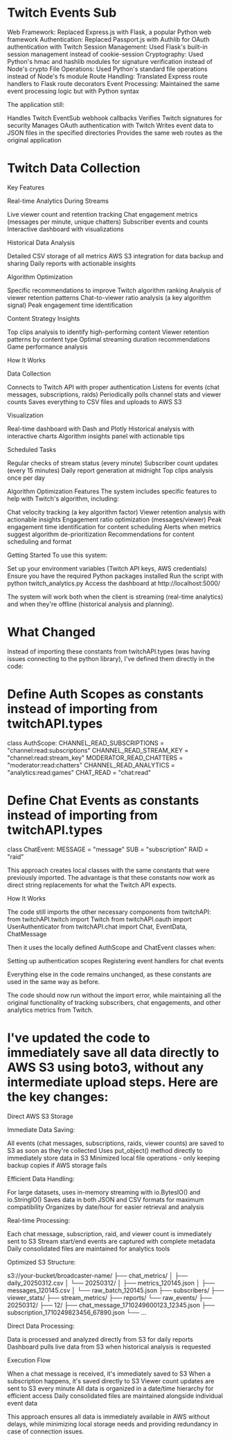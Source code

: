 # Twitch Events Sub 
Web Framework: Replaced Express.js with Flask, a popular Python web framework
Authentication: Replaced Passport.js with Authlib for OAuth authentication with Twitch
Session Management: Used Flask's built-in session management instead of cookie-session
Cryptography: Used Python's hmac and hashlib modules for signature verification instead of Node's crypto
File Operations: Used Python's standard file operations instead of Node's fs module
Route Handling: Translated Express route handlers to Flask route decorators
Event Processing: Maintained the same event processing logic but with Python syntax

The application still:

Handles Twitch EventSub webhook callbacks
Verifies Twitch signatures for security
Manages OAuth authentication with Twitch
Writes event data to JSON files in the specified directories
Provides the same web routes as the original application
  
# Twitch Data Collection

Key Features

Real-time Analytics During Streams

Live viewer count and retention tracking
Chat engagement metrics (messages per minute, unique chatters)
Subscriber events and counts
Interactive dashboard with visualizations


Historical Data Analysis

Detailed CSV storage of all metrics
AWS S3 integration for data backup and sharing
Daily reports with actionable insights


Algorithm Optimization

Specific recommendations to improve Twitch algorithm ranking
Analysis of viewer retention patterns
Chat-to-viewer ratio analysis (a key algorithm signal)
Peak engagement time identification


Content Strategy Insights

Top clips analysis to identify high-performing content
Viewer retention patterns by content type
Optimal streaming duration recommendations
Game performance analysis



How It Works

Data Collection

Connects to Twitch API with proper authentication
Listens for events (chat messages, subscriptions, raids)
Periodically polls channel stats and viewer counts
Saves everything to CSV files and uploads to AWS S3


Visualization

Real-time dashboard with Dash and Plotly
Historical analysis with interactive charts
Algorithm insights panel with actionable tips


Scheduled Tasks

Regular checks of stream status (every minute)
Subscriber count updates (every 15 minutes)
Daily report generation at midnight
Top clips analysis once per day



Algorithm Optimization Features
The system includes specific features to help with Twitch's algorithm, including:

Chat velocity tracking (a key algorithm factor)
Viewer retention analysis with actionable insights
Engagement ratio optimization (messages/viewer)
Peak engagement time identification for content scheduling
Alerts when metrics suggest algorithm de-prioritization
Recommendations for content scheduling and format

Getting Started
To use this system:

Set up your environment variables (Twitch API keys, AWS credentials)
Ensure you have the required Python packages installed
Run the script with python twitch_analytics.py
Access the dashboard at http://localhost:5000/

The system will work both when the client is streaming (real-time analytics) and when they're offline (historical analysis and planning).

# What Changed
Instead of importing these constants from twitchAPI.types (was having issues connecting to the python library), I've defined them directly in the code:
# Define Auth Scopes as constants instead of importing from twitchAPI.types
class AuthScope:
    CHANNEL_READ_SUBSCRIPTIONS = "channel:read:subscriptions"
    CHANNEL_READ_STREAM_KEY = "channel:read:stream_key"
    MODERATOR_READ_CHATTERS = "moderator:read:chatters"
    CHANNEL_READ_ANALYTICS = "analytics:read:games"
    CHAT_READ = "chat:read"

# Define Chat Events as constants instead of importing from twitchAPI.types
class ChatEvent:
    MESSAGE = "message"
    SUB = "subscription"
    RAID = "raid"

This approach creates local classes with the same constants that were previously imported. The advantage is that these constants now work as direct string replacements for what the Twitch API expects.

How It Works

The code still imports the other necessary components from twitchAPI:
from twitchAPI.twitch import Twitch
from twitchAPI.oauth import UserAuthenticator
from twitchAPI.chat import Chat, EventData, ChatMessage

Then it uses the locally defined AuthScope and ChatEvent classes when:

Setting up authentication scopes
Registering event handlers for chat events


Everything else in the code remains unchanged, as these constants are used in the same way as before.

The code should now run without the import error, while maintaining all the original functionality of tracking subscribers, chat engagements, and other analytics metrics from Twitch.

# I've updated the code to immediately save all data directly to AWS S3 using boto3, without any intermediate upload steps. Here are the key changes:
Direct AWS S3 Storage

Immediate Data Saving:

All events (chat messages, subscriptions, raids, viewer counts) are saved to S3 as soon as they're collected
Uses put_object() method directly to immediately store data in S3
Minimized local file operations - only keeping backup copies if AWS storage fails


Efficient Data Handling:

For large datasets, uses in-memory streaming with io.BytesIO() and io.StringIO()
Saves data in both JSON and CSV formats for maximum compatibility
Organizes by date/hour for easier retrieval and analysis


Real-time Processing:

Each chat message, subscription, raid, and viewer count is immediately sent to S3
Stream start/end events are captured with complete metadata
Daily consolidated files are maintained for analytics tools

Optimized S3 Structure:

s3://your-bucket/broadcaster-name/
   ├── chat_metrics/
   │   ├── daily_20250312.csv
   │   └── 20250312/
   │       ├── metrics_120145.json
   │       ├── messages_120145.csv
   │       └── raw_batch_120145.json
   ├── subscribers/
   ├── viewer_stats/
   ├── stream_metrics/
   ├── reports/
   └── raw_events/
       ├── 20250312/
           ├── 12/
               ├── chat_message_1710249600123_12345.json
               ├── subscription_1710249823456_67890.json
               └── ...

Direct Data Processing:

Data is processed and analyzed directly from S3 for daily reports
Dashboard pulls live data from S3 when historical analysis is requested



Execution Flow

When a chat message is received, it's immediately saved to S3
When a subscription happens, it's saved directly to S3
Viewer count updates are sent to S3 every minute
All data is organized in a date/time hierarchy for efficient access
Daily consolidated files are maintained alongside individual event data

This approach ensures all data is immediately available in AWS without delays, while minimizing local storage needs and providing redundancy in case of connection issues.              